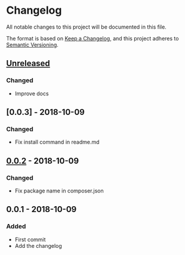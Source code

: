 # Changelog
All notable changes to this project will be documented in this file.

The format is based on [Keep a Changelog](https://keepachangelog.com/en/1.0.0/),
and this project adheres to [Semantic Versioning](https://semver.org/spec/v2.0.0.html).

## [Unreleased]

### Changed
- Improve docs

## [0.0.3] - 2018-10-09

### Changed
- Fix install command in readme.md

## [0.0.2] - 2018-10-09

### Changed
- Fix package name in composer.json

## 0.0.1 - 2018-10-09

### Added
- First commit
- Add the changelog

[Unreleased]: https://github.com/comodolab/nova-help/compare/0.0.3...HEAD
[0.0.2]: https://github.com/comodolab/nova-help/compare/0.0.2...0.0.3
[0.0.2]: https://github.com/comodolab/nova-help/compare/0.0.1...0.0.2